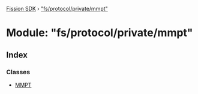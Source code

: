 [Fission SDK](../README.md) › ["fs/protocol/private/mmpt"](_fs_protocol_private_mmpt_.md)

# Module: "fs/protocol/private/mmpt"

## Index

### Classes

* [MMPT](../classes/_fs_protocol_private_mmpt_.mmpt.md)
